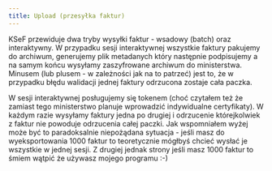```yaml
---
title: Upload (przesyłka faktur)
---
```


KSeF przewiduje dwa tryby wysyłki faktur - wsadowy (batch) oraz interaktywny. W przypadku sesji interaktywnej wszystkie faktury pakujemy do archiwum, generujemy plik metadanych który następnie podpisujemy a na samym końcu wysyłamy zaszyfrowane archiwum do ministerstwa. Minusem (lub plusem - w zależności jak na to patrzeć) jest to, że w przypadku błędu walidacji jednej faktury odrzucona zostaje cała paczka.

W sesji interaktywnej posługujemy się tokenem (choć czytałem też że zamiast tego ministerstwo planuje wprowadzić indywidualne certyfikaty). W każdym razie wysyłamy faktury jedna po drugiej i odrzucenie którejkolwiek z faktur nie powoduje odrzucenia całej paczki. Jak wspomniałem wyżej może być to paradoksalnie niepożądana sytuacja - jeśli masz do wyeksportowania 1000 faktur to teoretycznie mógłbyś chcieć wysłać je wszystkie w jednej sesji. Z drugiej jednak strony jeśli masz 1000 faktur to śmiem wątpić że używasz mojego programu :-)
